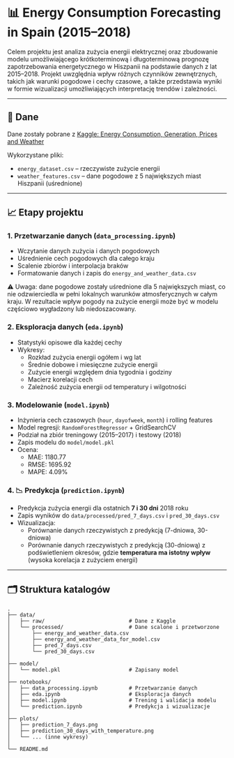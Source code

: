 # 📊 Energy Consumption Forecasting in Spain (2015–2018)

Celem projektu jest analiza zużycia energii elektrycznej oraz zbudowanie modelu umożliwiającego krótkoterminową i długoterminową prognozę zapotrzebowania energetycznego w Hiszpanii na podstawie danych z lat 2015–2018. Projekt uwzględnia wpływ różnych czynników zewnętrznych, takich jak warunki pogodowe i cechy czasowe, a także przedstawia wyniki w formie wizualizacji umożliwiających interpretację trendów i zależności.

---

## 📂 Dane

Dane zostały pobrane z [Kaggle: Energy Consumption, Generation, Prices and Weather](https://www.kaggle.com/datasets/nicholasjhana/energy-consumption-generation-prices-and-weather)

Wykorzystane pliki:
- `energy_dataset.csv` – rzeczywiste zużycie energii
- `weather_features.csv` – dane pogodowe z 5 największych miast Hiszpanii (uśrednione)

---

## 📈 Etapy projektu

### 1. Przetwarzanie danych (`data_processing.ipynb`)
- Wczytanie danych zużycia i danych pogodowych
- Uśrednienie cech pogodowych dla całego kraju
- Scalenie zbiorów i interpolacja braków
- Formatowanie danych i zapis do `energy_and_weather_data.csv`

⚠️ Uwaga: dane pogodowe zostały uśrednione dla 5 największych miast, co nie odzwierciedla w pełni lokalnych warunków atmosferycznych w całym kraju. W rezultacie wpływ pogody na zużycie energii może być w modelu częściowo wygładzony lub niedoszacowany.

### 2. Eksploracja danych (`eda.ipynb`)
- Statystyki opisowe dla każdej cechy
- Wykresy:
  - Rozkład zużycia energii ogółem i wg lat
  - Średnie dobowe i miesięczne zużycie energii
  - Zużycie energii względem dnia tygodnia i godziny
  - Macierz korelacji cech
  - Zależność zużycia energii od temperatury i wilgotności

### 3. Modelowanie (`model.ipynb`)
- Inżynieria cech czasowych (`hour`, `dayofweek`, `month`) i rolling features
- Model regresji: `RandomForestRegressor` + GridSearchCV
- Podział na zbiór treningowy (2015–2017) i testowy (2018)
- Zapis modelu do `model/model.pkl`
- Ocena:
  - MAE: 1180.77  
  - RMSE: 1695.92  
  - MAPE: 4.09%

### 4. 📉 Predykcja (`prediction.ipynb`)
- Predykcja zużycia energii dla ostatnich **7 i 30 dni** 2018 roku
- Zapis wyników do `data/processed/pred_7_days.csv` i `pred_30_days.csv`
- Wizualizacja:
  - Porównanie danych rzeczywistych z predykcją (7-dniowa, 30-dniowa)
  - Porównanie danych rzeczywistych z predykcją (30-dniową) z podświetleniem okresów, gdzie **temperatura ma istotny wpływ** (wysoka korelacja z zużyciem energii)

---

## 🗂️ Struktura katalogów
```
.
├── data/
│   ├── raw/                           # Dane z Kaggle
│   └── processed/                     # Dane scalone i przetworzone
│       ├── energy_and_weather_data.csv
│       ├── energy_and_weather_data_for_model.csv
│       ├── pred_7_days.csv
│       └── pred_30_days.csv
│
├── model/
│   └── model.pkl                      # Zapisany model
│
├── notebooks/
│   ├── data_processing.ipynb          # Przetwarzanie danych
│   ├── eda.ipynb                      # Eksploracja danych
│   ├── model.ipynb                    # Trening i walidacja modelu
│   └── prediction.ipynb               # Predykcja i wizualizacje
│
├── plots/
│   ├── prediction_7_days.png
│   ├── prediction_30_days_with_temperature.png
│   └── ... (inne wykresy)
│
└── README.md
```

